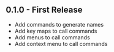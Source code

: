 ## 0.1.0 - First Release
* Add commands to generate names
* Add key maps to call commands
* Add menus to call commands
* Add context menu to call commands
